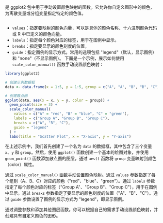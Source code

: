  是 ggplot2 包中用于手动设置颜色映射的函数。它允许你自定义图形中的颜色，为离散变量或分组变量指定特定的颜色值。
```R

```
- `values`：指定要映射的颜色向量，可以是具体的颜色名称、十六进制颜色代码或 R 中已定义的颜色向量。
- `labels`：指定每个颜色对应的标签，用于在图例中显示。
- `breaks`：指定要显示的颜色刻度的位置。
- `guide`：指定图例的显示方式。常用的选项包括 "legend"（默认，显示图例）和 "none"（不显示图例）。
下面是一个示例，展示如何使用 `scale_color_manual()` 函数手动设置颜色映射：

```R
library(ggplot2)

# 创建示例数据框
data <- data.frame(x = 1:5, y = 1:5, group = c("A", "A", "B", "B", "C"))

# 创建散点图
ggplot(data, aes(x = x, y = y, color = group)) +
  geom_point(size = 3) +
  scale_color_manual(
    values = c("A" = "red", "B" = "blue", "C" = "green"),
    labels = c("Group A", "Group B", "Group C"),
    breaks = c("A", "B", "C"),
    guide = "legend"
  ) +
  labs(title = "Scatter Plot", x = "X-axis", y = "Y-axis")
```

在上述示例中，我们首先创建了一个名为 `data` 的数据框，其中包含了三个变量 `x`、`y` 和 `group`。然后，使用 `ggplot()` 函数创建一个基本的绘图对象，并使用 `geom_point()` 函数添加散点图的图层。通过 `aes()` 函数将 `group` 变量映射到颜色（color）属性。

通过 `scale_color_manual()` 函数手动设置颜色映射。通过 `values` 参数指定了每个组别（A、B、C）对应的颜色（"red"、"blue"、"green"）。通过 `labels` 参数指定了每个颜色对应的标签（"Group A"、"Group B"、"Group C"），用于在图例中显示。通过 `breaks` 参数指定了要显示的颜色刻度的位置（"A"、"B"、"C"）。通过 `guide` 参数设置了图例的显示方式为 "legend"，即显示图例。

通过调整参数和添加其他图层函数，你可以根据自己的需求手动设置颜色映射，并创建具有自定义颜色的图形。